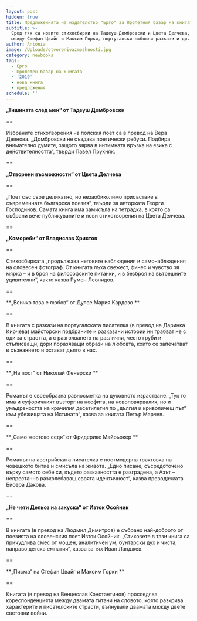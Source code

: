 ```yaml
---
layout: post
hidden: true
title: Предложенията на издателство "Ерго" за Пролетния базар на книгата 2019
subtitle: >-
  Сред тях са новите стихосбирки на Тадеуш Домбровски и Цвета Делчева, писмата
  между Стефан Цвайг и Максим Горки, португалски любовни разкази и др.
author: Antonia
image: /Uploads/otvorenivazmozhnosti.jpg
category: newbooks
tags:
  - Ерго
  - Пролетен базар на книгата
  - '2019'
  - нова книга
  - предложения
schedule: ''
---
```

**„Тишината след мен“ от Тадеуш Домбровски**

\==

Избраните стихотворения на полския поет са в превод на Вера Деянова. „Домбровски не създава поетически ребуси. Подбира внимателно думите, защото вярва в интимната връзка на езика с действителността“, твърди Павел Прухняк.

\==

**„Отворени възможности“ от Цвета Делчева**

\==

„Поет със свое деликатно, но незаобиколимо присъствие в съвременната българска поезия“, твърди за авторката Георги Господинов. Самата книга има замисъла на тетрадка, в която са събрани вече публикуваните и нови стихотворения на Цвета Делчева.

\==

**„Комореби“ от Владислав Христов**

\==

Стихосбирката „продължава неговите наблюдения и самонаблюдения на словесен фотограф. От книгата лъха свежест, финес и чувство зя мярка – и в броя на философските питанки, и в безброя на вътрешните удивителни“, както казва Румен Леонидов.

\==

**„Всичко това е любов“ от Дулсе Мария Кардозо **

\==

В книгата с разкази на португалската писателка (в превод на Даринка Кирчева) майсторски подбраните и разказани истории ни грабват не с оди за страстта, а с разголването на различни, често груби и стъписващи, дори поразяващи образи на любовта, които се запечатват в съзнанието и остават дълго в нас.

\==

**„На пост“ от Николай Фенерски **

\==

Романът е своеобразна равносметка на духовното израстване. „Тук го има и еуфоричният възторг на неофита, на новоповярвалия, но и умъдреността на крачилия десетилетия по „дългия и криволичещ път“ към убежищата на Истината“, казва за книгата Петър Марчев.

\==

**„Само жестоко седя“ от Фридерике Майрьокер **

\==

Романът на австрийската писателка е постмодерна трактовка на човешкото битие и смисъла на живота. „Едно писане, съсредоточено върху самото себе си, където разказността е разградена, а  Азът – непрестанно разколебаващ своята идентичност“, казва преводачката Бисера Дакова.

\==

**„Не чети Дельоз на закуска“ от Изток Осойник**

\==

В книгата (в превод на Людмил Димитров) е събрано най-доброто от поезията на словенския поет Изток Осойник. „Стиховете в тази книга са причудлива смес от мощен, аналитичен ум, бунтарски дух и чиста, направо детска емпатия“, казва за тях Иван Ланджев.

\==

**„Писма“ на Стефан Цвайг и Максим Горки **

\==

Книгата (в превод на Венцеслав Константинов) проследява кореспонденцията между двамата титани на словото, която разкрива характерите и писателските страсти, вълнували двамата между двете световни войни.
